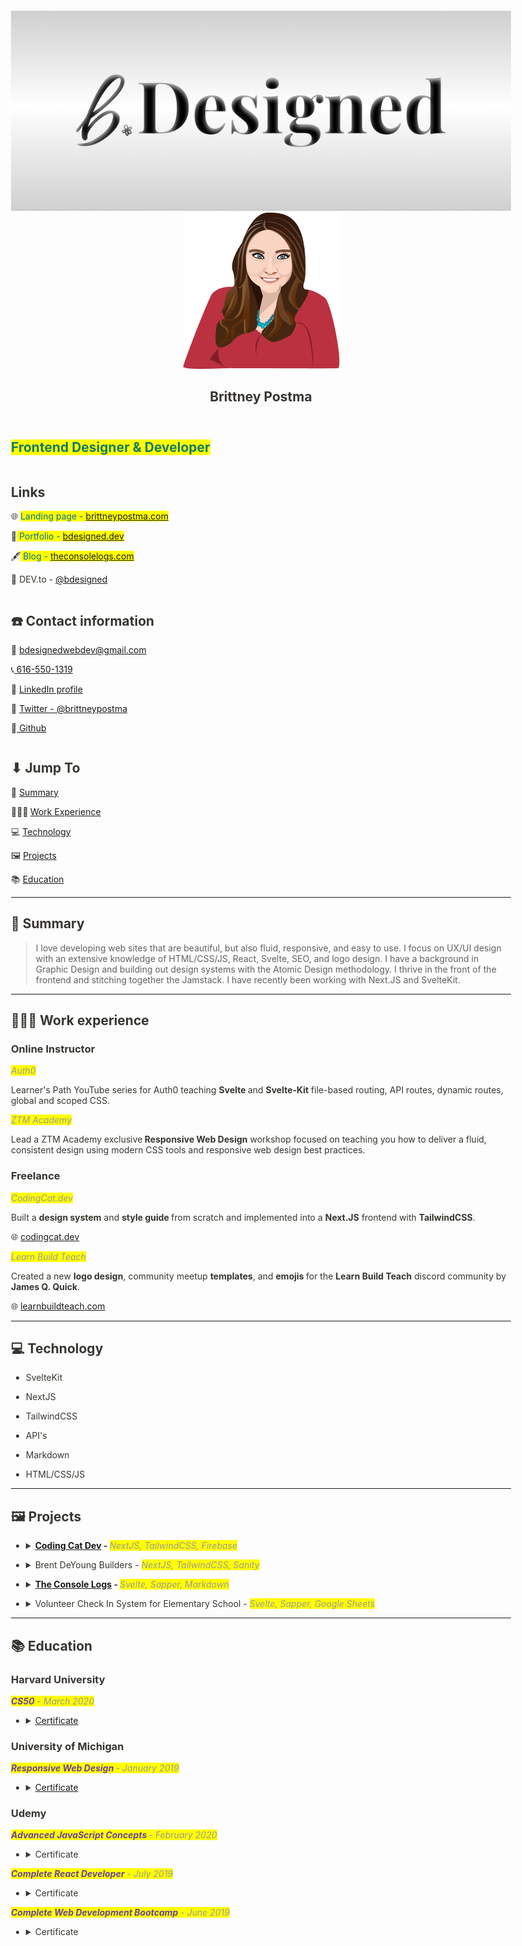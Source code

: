 <head><meta http-equiv="Content-Type" content="text/html; charset=utf-8"/><title>Brittney Postma</title><style>
/* cspell:disable-file */
/* webkit printing magic: print all background colors */
html {
	-webkit-print-color-adjust: exact;
}
* {
	box-sizing: border-box;
	-webkit-print-color-adjust: exact;
}

html,
body {
	margin: 0;
	padding: 0;
}
@media only screen {
	body {
		margin: 2em auto;
		max-width: 900px;
		color: rgb(55, 53, 47);
	}
}

body {
	line-height: 1.5;
	white-space: pre-wrap;
}

a,
a.visited {
	color: inherit;
	text-decoration: underline;
}

.pdf-relative-link-path {
	font-size: 80%;
	color: #444;
}

h1,
h2,
h3 {
	letter-spacing: -0.01em;
	line-height: 1.2;
	font-weight: 600;
	margin-bottom: 0;
}

.page-title {
	font-size: 2.5rem;
	font-weight: 700;
	margin-top: 0;
	margin-bottom: 0.75em;
}

h1 {
	font-size: 1.875rem;
	margin-top: 1.875rem;
}

h2 {
	font-size: 1.5rem;
	margin-top: 1.5rem;
}

h3 {
	font-size: 1.25rem;
	margin-top: 1.25rem;
}

.source {
	border: 1px solid #ddd;
	border-radius: 3px;
	padding: 1.5em;
	word-break: break-all;
}

.callout {
	border-radius: 3px;
	padding: 1rem;
}

figure {
	margin: 1.25em 0;
	page-break-inside: avoid;
}

figcaption {
	opacity: 0.5;
	font-size: 85%;
	margin-top: 0.5em;
}

mark {
	background-color: transparent;
}

.indented {
	padding-left: 1.5em;
}

hr {
	background: transparent;
	display: block;
	width: 100%;
	height: 1px;
	visibility: visible;
	border: none;
	border-bottom: 1px solid rgba(55, 53, 47, 0.09);
}

img {
	max-width: 100%;
}

@media only print {
	img {
		max-height: 100vh;
		object-fit: contain;
	}
}

@page {
	margin: 1in;
}

.collection-content {
	font-size: 0.875rem;
}

.column-list {
	display: flex;
	justify-content: space-between;
}

.column {
	padding: 0 1em;
}

.column:first-child {
	padding-left: 0;
}

.column:last-child {
	padding-right: 0;
}

.table_of_contents-item {
	display: block;
	font-size: 0.875rem;
	line-height: 1.3;
	padding: 0.125rem;
}

.table_of_contents-indent-1 {
	margin-left: 1.5rem;
}

.table_of_contents-indent-2 {
	margin-left: 3rem;
}

.table_of_contents-indent-3 {
	margin-left: 4.5rem;
}

.table_of_contents-link {
	text-decoration: none;
	opacity: 0.7;
	border-bottom: 1px solid rgba(55, 53, 47, 0.18);
}

table,
th,
td {
	border: 1px solid rgba(55, 53, 47, 0.09);
	border-collapse: collapse;
}

table {
	border-left: none;
	border-right: none;
}

th,
td {
	font-weight: normal;
	padding: 0.25em 0.5em;
	line-height: 1.5;
	min-height: 1.5em;
	text-align: left;
}

th {
	color: rgba(55, 53, 47, 0.6);
}

ol,
ul {
	margin: 0;
	margin-block-start: 0.6em;
	margin-block-end: 0.6em;
}

li > ol:first-child,
li > ul:first-child {
	margin-block-start: 0.6em;
}

ul > li {
	list-style: disc;
}

ul.to-do-list {
	text-indent: -1.7em;
}

ul.to-do-list > li {
	list-style: none;
}

.to-do-children-checked {
	text-decoration: line-through;
	opacity: 0.375;
}

ul.toggle > li {
	list-style: none;
}

ul {
	padding-inline-start: 1.7em;
}

ul > li {
	padding-left: 0.1em;
}

ol {
	padding-inline-start: 1.6em;
}

ol > li {
	padding-left: 0.2em;
}

.mono ol {
	padding-inline-start: 2em;
}

.mono ol > li {
	text-indent: -0.4em;
}

.toggle {
	padding-inline-start: 0em;
	list-style-type: none;
}

/* Indent toggle children */
.toggle > li > details {
	padding-left: 1.7em;
}

.toggle > li > details > summary {
	margin-left: -1.1em;
}

.selected-value {
	display: inline-block;
	padding: 0 0.5em;
	background: rgba(206, 205, 202, 0.5);
	border-radius: 3px;
	margin-right: 0.5em;
	margin-top: 0.3em;
	margin-bottom: 0.3em;
	white-space: nowrap;
}

.collection-title {
	display: inline-block;
	margin-right: 1em;
}

time {
	opacity: 0.5;
}

.icon {
	display: inline-block;
	max-width: 1.2em;
	max-height: 1.2em;
	text-decoration: none;
	vertical-align: text-bottom;
	margin-right: 0.5em;
}

img.icon {
	border-radius: 3px;
}

.user-icon {
	width: 1.5em;
	height: 1.5em;
	border-radius: 100%;
	margin-right: 0.5rem;
}

.user-icon-inner {
	font-size: 0.8em;
}

.text-icon {
	border: 1px solid #000;
	text-align: center;
}

.page-cover-image {
	display: block;
	object-fit: cover;
	width: 100%;
	height: 30vh;
}

.page-header-icon {
	font-size: 3rem;
	margin-bottom: 1rem;
}

.page-header-icon-with-cover {
	margin-top: -0.72em;
	margin-left: 0.07em;
}

.page-header-icon img {
	border-radius: 3px;
}

.link-to-page {
	margin: 1em 0;
	padding: 0;
	border: none;
	font-weight: 500;
}

p > .user {
	opacity: 0.5;
}

td > .user,
td > time {
	white-space: nowrap;
}

input[type="checkbox"] {
	transform: scale(1.5);
	margin-right: 0.6em;
	vertical-align: middle;
}

p {
	margin-top: 0.5em;
	margin-bottom: 0.5em;
}

.image {
	border: none;
	margin: 1.5em 0;
	padding: 0;
	border-radius: 0;
	text-align: center;
}

.code,
code {
	background: rgba(135, 131, 120, 0.15);
	border-radius: 3px;
	padding: 0.2em 0.4em;
	border-radius: 3px;
	font-size: 85%;
	tab-size: 2;
}

code {
	color: #eb5757;
}

.code {
	padding: 1.5em 1em;
}

.code-wrap {
	white-space: pre-wrap;
	word-break: break-all;
}

.code > code {
	background: none;
	padding: 0;
	font-size: 100%;
	color: inherit;
}

blockquote {
	font-size: 1.25em;
	margin: 1em 0;
	padding-left: 1em;
	border-left: 3px solid rgb(55, 53, 47);
}

.bookmark {
	text-decoration: none;
	max-height: 8em;
	padding: 0;
	display: flex;
	width: 100%;
	align-items: stretch;
}

.bookmark-title {
	font-size: 0.85em;
	overflow: hidden;
	text-overflow: ellipsis;
	height: 1.75em;
	white-space: nowrap;
}

.bookmark-text {
	display: flex;
	flex-direction: column;
}

.bookmark-info {
	flex: 4 1 180px;
	padding: 12px 14px 14px;
	display: flex;
	flex-direction: column;
	justify-content: space-between;
}

.bookmark-image {
	width: 33%;
	flex: 1 1 180px;
	display: block;
	position: relative;
	object-fit: cover;
	border-radius: 1px;
}

.bookmark-description {
	color: rgba(55, 53, 47, 0.6);
	font-size: 0.75em;
	overflow: hidden;
	max-height: 4.5em;
	word-break: break-word;
}

.bookmark-href {
	font-size: 0.75em;
	margin-top: 0.25em;
}

.sans { font-family: ui-sans-serif, -apple-system, BlinkMacSystemFont, "Segoe UI", Helvetica, "Apple Color Emoji", Arial, sans-serif, "Segoe UI Emoji", "Segoe UI Symbol"; }
.code { font-family: "SFMono-Regular", Menlo, Consolas, "PT Mono", "Liberation Mono", Courier, monospace; }
.serif { font-family: Lyon-Text, Georgia, ui-serif, serif; }
.mono { font-family: iawriter-mono, Nitti, Menlo, Courier, monospace; }
.pdf .sans { font-family: Inter, ui-sans-serif, -apple-system, BlinkMacSystemFont, "Segoe UI", Helvetica, "Apple Color Emoji", Arial, sans-serif, "Segoe UI Emoji", "Segoe UI Symbol", 'Twemoji', 'Noto Color Emoji', 'Noto Sans CJK JP'; }
.pdf:lang(zh-CN) .sans { font-family: Inter, ui-sans-serif, -apple-system, BlinkMacSystemFont, "Segoe UI", Helvetica, "Apple Color Emoji", Arial, sans-serif, "Segoe UI Emoji", "Segoe UI Symbol", 'Twemoji', 'Noto Color Emoji', 'Noto Sans CJK SC'; }
.pdf:lang(zh-TW) .sans { font-family: Inter, ui-sans-serif, -apple-system, BlinkMacSystemFont, "Segoe UI", Helvetica, "Apple Color Emoji", Arial, sans-serif, "Segoe UI Emoji", "Segoe UI Symbol", 'Twemoji', 'Noto Color Emoji', 'Noto Sans CJK TC'; }
.pdf:lang(ko-KR) .sans { font-family: Inter, ui-sans-serif, -apple-system, BlinkMacSystemFont, "Segoe UI", Helvetica, "Apple Color Emoji", Arial, sans-serif, "Segoe UI Emoji", "Segoe UI Symbol", 'Twemoji', 'Noto Color Emoji', 'Noto Sans CJK KR'; }
.pdf .code { font-family: Source Code Pro, "SFMono-Regular", Menlo, Consolas, "PT Mono", "Liberation Mono", Courier, monospace, 'Twemoji', 'Noto Color Emoji', 'Noto Sans Mono CJK JP'; }
.pdf:lang(zh-CN) .code { font-family: Source Code Pro, "SFMono-Regular", Menlo, Consolas, "PT Mono", "Liberation Mono", Courier, monospace, 'Twemoji', 'Noto Color Emoji', 'Noto Sans Mono CJK SC'; }
.pdf:lang(zh-TW) .code { font-family: Source Code Pro, "SFMono-Regular", Menlo, Consolas, "PT Mono", "Liberation Mono", Courier, monospace, 'Twemoji', 'Noto Color Emoji', 'Noto Sans Mono CJK TC'; }
.pdf:lang(ko-KR) .code { font-family: Source Code Pro, "SFMono-Regular", Menlo, Consolas, "PT Mono", "Liberation Mono", Courier, monospace, 'Twemoji', 'Noto Color Emoji', 'Noto Sans Mono CJK KR'; }
.pdf .serif { font-family: PT Serif, Lyon-Text, Georgia, ui-serif, serif, 'Twemoji', 'Noto Color Emoji', 'Noto Serif CJK JP'; }
.pdf:lang(zh-CN) .serif { font-family: PT Serif, Lyon-Text, Georgia, ui-serif, serif, 'Twemoji', 'Noto Color Emoji', 'Noto Serif CJK SC'; }
.pdf:lang(zh-TW) .serif { font-family: PT Serif, Lyon-Text, Georgia, ui-serif, serif, 'Twemoji', 'Noto Color Emoji', 'Noto Serif CJK TC'; }
.pdf:lang(ko-KR) .serif { font-family: PT Serif, Lyon-Text, Georgia, ui-serif, serif, 'Twemoji', 'Noto Color Emoji', 'Noto Serif CJK KR'; }
.pdf .mono { font-family: PT Mono, iawriter-mono, Nitti, Menlo, Courier, monospace, 'Twemoji', 'Noto Color Emoji', 'Noto Sans Mono CJK JP'; }
.pdf:lang(zh-CN) .mono { font-family: PT Mono, iawriter-mono, Nitti, Menlo, Courier, monospace, 'Twemoji', 'Noto Color Emoji', 'Noto Sans Mono CJK SC'; }
.pdf:lang(zh-TW) .mono { font-family: PT Mono, iawriter-mono, Nitti, Menlo, Courier, monospace, 'Twemoji', 'Noto Color Emoji', 'Noto Sans Mono CJK TC'; }
.pdf:lang(ko-KR) .mono { font-family: PT Mono, iawriter-mono, Nitti, Menlo, Courier, monospace, 'Twemoji', 'Noto Color Emoji', 'Noto Sans Mono CJK KR'; }
.highlight-default {
}
.highlight-gray {
	color: rgb(155,154,151);
}
.highlight-brown {
	color: rgb(100,71,58);
}
.highlight-orange {
	color: rgb(217,115,13);
}
.highlight-yellow {
	color: rgb(223,171,1);
}
.highlight-teal {
	color: rgb(15,123,108);
}
.highlight-blue {
	color: rgb(11,110,153);
}
.highlight-purple {
	color: rgb(105,64,165);
}
.highlight-pink {
	color: rgb(173,26,114);
}
.highlight-red {
	color: rgb(224,62,62);
}
.highlight-gray_background {
	background: rgb(235,236,237);
}
.highlight-brown_background {
	background: rgb(233,229,227);
}
.highlight-orange_background {
	background: rgb(250,235,221);
}
.highlight-yellow_background {
	background: rgb(251,243,219);
}
.highlight-teal_background {
	background: rgb(221,237,234);
}
.highlight-blue_background {
	background: rgb(221,235,241);
}
.highlight-purple_background {
	background: rgb(234,228,242);
}
.highlight-pink_background {
	background: rgb(244,223,235);
}
.highlight-red_background {
	background: rgb(251,228,228);
}
.block-color-default {
	color: inherit;
	fill: inherit;
}
.block-color-gray {
	color: rgba(55, 53, 47, 0.6);
	fill: rgba(55, 53, 47, 0.6);
}
.block-color-brown {
	color: rgb(100,71,58);
	fill: rgb(100,71,58);
}
.block-color-orange {
	color: rgb(217,115,13);
	fill: rgb(217,115,13);
}
.block-color-yellow {
	color: rgb(223,171,1);
	fill: rgb(223,171,1);
}
.block-color-teal {
	color: rgb(15,123,108);
	fill: rgb(15,123,108);
}
.block-color-blue {
	color: rgb(11,110,153);
	fill: rgb(11,110,153);
}
.block-color-purple {
	color: rgb(105,64,165);
	fill: rgb(105,64,165);
}
.block-color-pink {
	color: rgb(173,26,114);
	fill: rgb(173,26,114);
}
.block-color-red {
	color: rgb(224,62,62);
	fill: rgb(224,62,62);
}
.block-color-gray_background {
	background: rgb(235,236,237);
}
.block-color-brown_background {
	background: rgb(233,229,227);
}
.block-color-orange_background {
	background: rgb(250,235,221);
}
.block-color-yellow_background {
	background: rgb(251,243,219);
}
.block-color-teal_background {
	background: rgb(221,237,234);
}
.block-color-blue_background {
	background: rgb(221,235,241);
}
.block-color-purple_background {
	background: rgb(234,228,242);
}
.block-color-pink_background {
	background: rgb(244,223,235);
}
.block-color-red_background {
	background: rgb(251,228,228);
}
.select-value-color-default { background-color: rgba(206,205,202,0.5); }
.select-value-color-gray { background-color: rgba(155,154,151, 0.4); }
.select-value-color-brown { background-color: rgba(140,46,0,0.2); }
.select-value-color-orange { background-color: rgba(245,93,0,0.2); }
.select-value-color-yellow { background-color: rgba(233,168,0,0.2); }
.select-value-color-green { background-color: rgba(0,135,107,0.2); }
.select-value-color-blue { background-color: rgba(0,120,223,0.2); }
.select-value-color-purple { background-color: rgba(103,36,222,0.2); }
.select-value-color-pink { background-color: rgba(221,0,129,0.2); }
.select-value-color-red { background-color: rgba(255,0,26,0.2); }

.checkbox {
	display: inline-flex;
	vertical-align: text-bottom;
	width: 16;
	height: 16;
	background-size: 16px;
	margin-left: 2px;
	margin-right: 5px;
}

.checkbox-on {
	background-image: url("data:image/svg+xml;charset=UTF-8,%3Csvg%20width%3D%2216%22%20height%3D%2216%22%20viewBox%3D%220%200%2016%2016%22%20fill%3D%22none%22%20xmlns%3D%22http%3A%2F%2Fwww.w3.org%2F2000%2Fsvg%22%3E%0A%3Crect%20width%3D%2216%22%20height%3D%2216%22%20fill%3D%22%2358A9D7%22%2F%3E%0A%3Cpath%20d%3D%22M6.71429%2012.2852L14%204.9995L12.7143%203.71436L6.71429%209.71378L3.28571%206.2831L2%207.57092L6.71429%2012.2852Z%22%20fill%3D%22white%22%2F%3E%0A%3C%2Fsvg%3E");
}

.checkbox-off {
	background-image: url("data:image/svg+xml;charset=UTF-8,%3Csvg%20width%3D%2216%22%20height%3D%2216%22%20viewBox%3D%220%200%2016%2016%22%20fill%3D%22none%22%20xmlns%3D%22http%3A%2F%2Fwww.w3.org%2F2000%2Fsvg%22%3E%0A%3Crect%20x%3D%220.75%22%20y%3D%220.75%22%20width%3D%2214.5%22%20height%3D%2214.5%22%20fill%3D%22white%22%20stroke%3D%22%2336352F%22%20stroke-width%3D%221.5%22%2F%3E%0A%3C%2Fsvg%3E");
}
	
</style></head><article id="9cccef48-7437-484d-8abb-bbf322018bcc" class="page sans"><header><img class="page-cover-image" src="images/notion.jpg" style="object-position:center 50%"/><div class="page-header-icon page-header-icon-with-cover"><img class="icon" src="images/logs.png"/></div><h1 class="page-title">Brittney Postma</h1></header><div class="page-body"><h2 id="6e04c759-445e-4583-a54e-168e1f325f18" class=""><mark class="highlight-teal"><strong>Frontend Designer &amp; Developer</strong></mark></h2><div id="c48bde86-63bf-41a2-8833-3fc48534a65e" class="column-list"><div id="9e026c6d-ca0e-4e4d-ab25-32e7db855aa4" style="width:50%" class="column"><h2 id="69ceb90f-191d-48f8-8a09-8e3a4bd9c393" class="">Links</h2><p id="c70753e1-2e12-484a-beec-1f4f7940fad9" class="">🌐 <mark class="highlight-blue">Landing page - </mark><mark class="highlight-blue"><a href="https://brittneypostma.com">brittneypostma.com</a></mark></p><p id="eafef821-d048-4afe-8d15-d07760a612cc" class="">🌊<mark class="highlight-blue"> Portfolio - </mark><mark class="highlight-blue"><a href="https://bdesigned.dev">bdesigned.dev</a></mark></p><p id="e40e7dbc-8a9b-4c4a-835d-4395f87d9108" class="">🖋<mark class="highlight-blue"> Blog - </mark><mark class="highlight-blue"><a href="https://theconsolelogs.com">theconsolelogs.com</a></mark></p><p id="2f72c154-bde6-41a8-978e-629c9c2e05e5" class="">📝 DEV.to - <a href="https://dev.to/bdesigned">@bdesigned</a></p></div><div id="c576cdbc-89b4-47a9-baa5-a5098210e28b" style="width:50%" class="column"><h2 id="a2b874e2-eaea-4ee1-b74b-f3d80a97948b" class="">☎️ Contact information</h2><p id="117ace1d-3c6d-4668-995f-0264f149d52d" class="">📧 <a href="mailto:bdesignedwebdev@gmail.com">bdesignedwebdev@gmail.com</a></p><p id="32916deb-1915-4379-912e-72a51a2981e3" class="">📞<a href="tel:616-550-1319"> 616-550-1319</a></p><p id="94c6ca66-6a5a-4327-bed3-3cc48e65e1cd" class="">🔗 <a href="https://www.linkedin.com/in/brittney-postma-868928178/">LinkedIn profile</a></p><p id="42c3ccf5-f0e3-4195-82e4-caadb63d2b3c" class="">🐤 <a href="https://twitter.com/brittneypostma">Twitter - @brittneypostma</a><br/></p><p>🌿<a href="https://github.com/brittneypostma"> Github</a></div></div><p id="c4919bb3-95c8-4343-9d4c-51abff0b97f1" class=""></p>
</p><h2 id="8947d366-4e32-44d6-af3c-fb0ee1462746" class="">⬇ Jump To</h2><p id="beca0f6f-56e2-487f-a135-9dbb6a58138d" class="">📃 <a href="#summary">Summary</a></p><p id="7a3b835c-fdab-4618-99b6-1865f4c6e501" class=""><strong>👩🏻‍💻 </strong><a href="#work-experience">Work Experience</a></p><p id="70121b52-e957-4dbf-b094-033857d644cd" class="">💻 <a href="#technology">Technology</a></p><p id="2e9c45d6-c507-4209-875a-b5ef46c783d5" class="">🖼 <a href="#projects">Projects</a></p><p id="2a8ef72f-784b-4677-b41c-70ed44482f0f" class="">📚 <a href="#education">Education</a></p><p id="f6135cf3-8d0c-45b2-b712-f796ea0a242d" class="">
</p><hr id="669a90f4-1ec8-48c2-8ade-db2cf0efdf1f"/><h2 id="summary" class="">📃 Summary</h2><blockquote id="5d7b1e3d-c70c-48f6-b6a8-68d050363d5b" class="">I love developing web sites that are beautiful, but also fluid, responsive, and easy to use. I focus on UX/UI design with an extensive knowledge of HTML/CSS/JS, React, Svelte, SEO, and logo design. I have a background in Graphic Design and building out design systems with the Atomic Design methodology. I thrive in the front of the frontend and stitching together the Jamstack. I have recently been working with Next.JS and SvelteKit.</blockquote><p id="63a7e6ed-aea6-44cd-8f6e-52ff057fac52" class="">
</p><hr id="c22bf0cc-b2fe-4d99-85b2-33b756e9cb14"/><h2 id="work-experience" class="">👩🏻‍💻 Work experience</h2><h3 id="bdc4c45e-738e-49d3-9aba-86757ad4b51b" class="">Online Instructor</h3><p id="8f167be6-c7ee-4c7a-b53e-f08fd92a00c6" class=""><mark class="highlight-gray"><em>Auth0</em></mark></p><p id="bbe3d807-5d37-479a-86d2-b4b77b5bab64" class="">Learner&#x27;s Path YouTube series for Auth0 teaching <strong>Svelte </strong>and <strong>Svelte-Kit</strong> file-based routing, API routes, dynamic routes, global and scoped CSS.</p><p id="402e3502-0c7d-4013-a45e-e44068cbc95f" class="">
</p><p id="c14a1411-5515-4083-9cf5-331f03cf205b" class=""><mark class="highlight-gray"><em>ZTM Academy</em></mark></p><p id="c9fd0c90-2359-4a26-b21f-b2a1655336c3" class="">Lead a ZTM Academy exclusive<strong> Responsive Web Design</strong> workshop focused on teaching you how to deliver a fluid, consistent design using modern CSS tools and responsive web design best practices. </p><p id="bc5f7d63-717e-48fc-a704-b97a3c83a3df" class="">
</p><h3 id="15880947-8e64-40fb-9304-59f9a8725462" class="">Freelance</h3><p id="5f4a73be-c4ba-405a-aae8-06844b068995" class=""><mark class="highlight-gray"><em>CodingCat.dev</em></mark></p><p id="eecc7fc2-2495-4b62-abb5-4e615a1ab5d7" class="">Built a <strong>design system</strong> and <strong>style guide </strong>from scratch and implemented into a <strong>Next.JS</strong> frontend with <strong>TailwindCSS</strong>.</p><p id="4a44b2c7-2559-469e-9085-75e62ec30f82" class="">🌐 <a href="https://codingcat.dev">codingcat.dev</a></p><p id="540cb45d-dd5e-4b0b-bd91-e7abfee0b3f7" class="">
</p><p id="2080392d-b2f9-428b-b024-85ace516c91b" class=""><em><mark class="highlight-gray">Learn Build Teach</mark></em></p><p id="e889d11e-f375-4051-b1c9-9b6b4b1ff3b5" class="">Created a new <strong>logo design</strong>, community meetup <strong>templates</strong>, and <strong>emojis </strong>for the <strong>Learn Build Teach</strong> discord community by <strong>James Q. Quick</strong>.</p><p id="414bc21c-abc1-4c9b-91c6-6f20d30ed56b" class="">🌐 <a href="https://learnbuildteach.com">learnbuildteach.com</a></p><p id="fd3f5bd9-ed4f-4177-8c84-4199cf0c6354" class="">
</p><hr id="a423f18b-b82c-4548-b563-dd7c69374513"/><h2 id="technology" class="">💻 Technology</h2><p id="440468d9-17b3-4583-96bf-ef6a96166ba0" class="">
</p><ul id="d8de6daa-c28f-4b73-8e47-87e2a6346fc2" class="bulleted-list"><li>SvelteKit</li></ul><ul id="b930a33f-f11d-4921-98de-161ff1e39f9b" class="bulleted-list"><li>NextJS</li></ul><ul id="7765a5fd-4804-4bdd-a1ba-16d238c87993" class="bulleted-list"><li>TailwindCSS</li></ul><ul id="211f743f-e9a0-4696-9cbe-20763523e9a9" class="bulleted-list"><li>API&#x27;s</li></ul><ul id="44ff240d-62cc-46df-bb4c-6d4318242592" class="bulleted-list"><li>Markdown</li></ul><ul id="236c37a7-7b98-48d4-bbb5-1c2c7708dc6e" class="bulleted-list"><li>HTML/CSS/JS</li></ul><p id="4968b3c0-aea2-443f-848d-09d060c5e211" class="">
</p><hr id="8f302232-f8ce-4a16-b102-f4b6d75aae66"/><h2 id="projects" class="">🖼 Projects</h2><p id="6504bd34-89b0-4179-8059-82055d4d54a8" class="">
</p><ul id="7b7ef5e9-28cc-4c15-9b5a-0305c14df48a" class="toggle"><li><details><summary><a href="https://codingcat.dev"><strong>Coding Cat Dev</strong></a><strong> - </strong><mark class="highlight-gray"><em>NextJS, TailwindCSS, Firebase</em></mark></summary><p id="ba543ad2-830d-4a7e-8bc5-fc4c49123d1c" class="">Built a <strong>design system</strong> and <strong>style guide </strong>from scratch and implemented into a <strong>Next.JS</strong> frontend with <strong>TailwindCSS</strong>.</p><h3 id="42dd10ed-4918-428f-a766-cdeb713e14a4" class="">🥇Accomplishments</h3><p id="ff4bf9e0-1e2c-4c4c-9176-c2952b9e6542" class="">     ✏ Created a design system and style guide in Figma.</p><p id="e52d8753-7f93-40e3-8080-6edeaa0c1333" class="">     ✏ Used TailwindCSS to use design system in frontend.</p><p id="fa90eef9-2cda-4fd1-a870-4e1f74f3c9f0" class="">     ✏ Used React with NextJS to integrate API&#x27;s like Cloudinary and Firebase.</p><p id="f5428106-fa4f-46ad-a1d7-790cf8666eab" class="">
</p><ul id="e2157f03-95df-4d3c-b798-d2865fa43278" class="toggle"><li><details><summary><strong>Screenshot</strong></summary><figure id="ac2c9756-0a30-497d-84b0-e0364c803191" class="image"><a href="images/Untitled.png"><img style="width:1980px" src="images/Untitled.png"/></a></figure></details></li></ul><ul id="3a41b574-9c62-47bc-bde7-cc6524357747" class="toggle"><li><details><summary><strong>Embed</strong></summary><figure id="cd1b6dc0-7563-4fd4-bdf4-ada2e861982d"><div class="source"><a href="https://codingcat.dev">https://codingcat.dev</a></div></figure></details></li></ul></details></li></ul><ul id="876918fa-08a4-4485-b218-beae296112ff" class="toggle"><li><details><summary>Brent DeYoung Builders - <mark class="highlight-gray"><em>NextJS, TailwindCSS, Sanity</em></mark></summary><p id="d8d9bac3-f58e-45ac-9986-3c093b4d713a" class="">Created a new design from scratch and implemented the frontend into a Next.JS, TailwindCSS, and Sanity stack.</p><h3 id="7e6c890a-4167-4f24-ad81-a6c391c628a5" class="">🥇Accomplishments</h3><p id="3e31e6e8-c1f5-4bec-bea0-6dc68e265c4e" class="">     ✏ Created a design in Figma.</p><p id="7bcd7719-7166-466e-a6ed-9bbcd1d8be53" class="">     ✏ Used TailwindCSS to use design system in frontend.</p><p id="384b3dc0-9801-41f1-acf5-f4b7d5c7633d" class="">     ✏ Used React with NextJS to integrate with SanityCMS.</p><p id="0b0b2775-27f3-4aee-b7f5-f08a1e560d1b" class="">
</p><ul id="55c29d7e-1762-4aea-89b3-a0d508353cbb" class="toggle"><li><details><summary><strong>Screenshot</strong></summary><figure id="925a1dfa-6d57-44c3-b32a-187fa15d5972" class="image"><a href="images/Untitled%201.png"><img style="width:1978px" src="images/Untitled%201.png"/></a></figure></details></li></ul><ul id="ba423cdb-4665-47f4-9a87-d042730ab4c0" class="toggle"><li><details><summary><strong>Embed</strong></summary><figure id="7e5b5707-61f8-4bf1-9ad3-442a8b65c5ba"><div class="source"><a href="https://main.brentdeyoungbuilders.com/">https://main.brentdeyoungbuilders.com/</a></div></figure></details></li></ul></details></li></ul><ul id="e12c705e-1682-45c8-ad6a-c9dae71a23b0" class="toggle"><li><details><summary><a href="https://theconsolelogs.com"><strong>The Console Logs</strong></a><strong> - </strong><mark class="highlight-gray"><em>Svelte, Sapper, Markdown</em></mark></summary><p id="d626e87b-096c-4b66-a995-34b0cdd0aa23" class="">In this project, I built a blog site using Svelte and Sapper to keep all of my notes as I was learning development. I am in the process of converting this site to SvelteKit.</p><h3 id="eb1fc1c8-9a6e-4666-b9c4-407b971cfbfe" class="">🥇Accomplishments</h3><p id="7ac6908b-bb91-4bb4-b3b3-110c3c368b37" class="">     ✏ Added PrismaJS to colorize code blocks.</p><p id="faa6f4f2-8b79-435d-9fb3-cfed09a16da1" class="">     ✏ Used remark to pull in Markdown pages and parse them to Sapper.</p><p id="24179e07-ef7a-4b01-97f6-07f3be392542" class="">     ✏ Notes on over 10 different tech languages in Markdown.</p><p id="eb9c9c88-e6d5-48ed-a04a-febd67237077" class="">
</p><ul id="fd47fad8-02b2-4754-a91c-8780a6a561ce" class="toggle"><li><details><summary><strong>Screenshot</strong></summary><figure id="48217ed8-3f7e-44a1-958f-9254d2471ebd" class="image"><a href="images/Untitled%202.png"><img style="width:1964px" src="images/Untitled%202.png"/></a></figure></details></li></ul><ul id="b550b141-e3b9-4e59-8806-f3885c6fbdcb" class="toggle"><li><details><summary><strong>Embed</strong></summary><figure id="16651550-3b2c-4c62-b37e-cd81a5165bd6"><div class="source"><a href="https://theconsolelogs.com">https://theconsolelogs.com</a></div></figure></details></li></ul></details></li></ul><ul id="63034999-affd-4d49-90fe-79721c27c7f2" class="toggle"><li><details><summary>Volunteer Check In System for Elementary School - <mark class="highlight-gray"><em>Svelte, Sapper, Google Sheets</em></mark></summary><p id="93ec4ad7-871c-4d73-b954-562ee6a5e41f" class="">In this project, I used Svelte and Sapper to build a check-in system for volunteers at my children&#x27;s elementary school. This app allows volunteers to check in and out when they are at the school and posts the data to a Google Sheet spreadsheet for tracking.</p><h3 id="6c38668e-b836-4565-9bbf-eaf060365bbc" class="">🥇Accomplishments</h3><p id="4009f0b6-0a0c-4fbd-84d0-d6817d0a9f62" class="">     ✏ Built a search box pulling in data from a json file.</p><p id="c4911bc4-af53-494e-8dbe-4cefbed24440" class="">     ✏ Connected to Google Sheets for easy tracking of volunteer hours.</p><p id="47e9fc2e-90db-46e7-9ca3-0ac4938874cd" class="">     ✏ Dealt with time tracking and dates with Svelte and JavaScript.</p><p id="6942220a-648b-4bbf-83bc-5f4ba20f168f" class="">
</p><p id="cbcdbd87-b148-4397-b2f5-43d92d43bf37" class="">Due to the sensitive nature of the information, I cannot display this site.</p></details></li></ul><p id="0a7923af-e768-452b-b8d7-6d7403fb4827" class="">
</p><hr id="59fca08b-3216-45b4-b9f6-71fca4db9c25"/><h2 id="education" class="">📚 Education </h2><h3 id="f0e554e9-f198-46b2-9114-9bbf65399d3f" class="">Harvard University</h3><p id="348e8bf1-f822-40db-9277-dca6ea0a4ef4" class=""><mark class="highlight-purple"><strong><em>CS50</em></strong></mark><mark class="highlight-gray"><em> - March 2020</em></mark></p><ul id="6fe1651d-d9a2-49cd-804b-b47ce74b0496" class="toggle"><li><details><summary><a href="https://certificates.cs50.io/1ebc5e06-e622-4318-8546-2610091ba583.pdf?size=letter">Certificate</a></summary><figure id="ea9d9a51-d6a4-4cf3-b25e-2505612cd9c9" class="image"><a href="images/Untitled%203.png"><img style="width:1238px" src="images/Untitled%203.png"/></a></figure></details></li></ul><p id="f42eaa8e-244f-40eb-85fe-bd2278252fb5" class="">
</p><h3 id="873ea1e4-e55f-4d07-b34d-1d5a63306047" class="">University of Michigan</h3><p id="9b68b4ca-f48a-4e09-8a5c-431d1fa5c30b" class=""><mark class="highlight-purple"><strong><em>Responsive Web Design </em></strong></mark><mark class="highlight-gray"><em>- January 2019</em></mark></p><ul id="d8f1a0f0-a23b-463b-994e-9c97230b19db" class="toggle"><li><details><summary><a href="https://www.coursera.org/account/accomplishments/verify/VQ4CFQXT9962">Certificate</a></summary><figure id="f7ac0b4a-656d-4b9f-beb9-65213c990d5a"><a href="https://www.coursera.org/account/accomplishments/verify/VQ4CFQXT9962" class="bookmark source"><div class="bookmark-info"><div class="bookmark-text"><div class="bookmark-title">Completion Certificate for Advanced Styling with Responsive Design</div><div class="bookmark-description">This certificate verifies my successful completion of University of Michigan&#x27;s &quot;Advanced Styling with Responsive Design&quot; on Coursera</div></div><div class="bookmark-href"><img src="https://d3njjcbhbojbot.cloudfront.net/web/images/favicons/favicon-v2-32x32.png" class="icon bookmark-icon"/>https://www.coursera.org/account/accomplishments/verify/VQ4CFQXT9962</div></div><img src="https://s3.amazonaws.com/coursera_assets/meta_images/generated/CERTIFICATE_LANDING_PAGE/CERTIFICATE_LANDING_PAGE~VQ4CFQXT9962/CERTIFICATE_LANDING_PAGE~VQ4CFQXT9962.jpeg" class="bookmark-image"/></a></figure></details></li></ul><p id="44b2fd0a-69b2-4997-9ddc-6999972f73e1" class="">
</p><h3 id="156c98a8-f843-4ad2-8c2b-3cc0b7959e3b" class="">Udemy</h3><p id="04dbeff1-30dc-4b5c-9ac1-01207c2ecabf" class=""><mark class="highlight-purple"><strong><em>Advanced JavaScript Concepts</em></strong></mark><strong><mark class="highlight-gray"><em> </em></mark></strong><mark class="highlight-gray"><em>- February 2020</em></mark></p><ul id="9045d663-182f-477b-b4d1-a5ed78a19b7c" class="toggle"><li><details><summary>Certificate</summary><figure id="a8c1d753-967a-4e35-9d66-7f03aae71730"><a href="https://www.udemy.com/certificate/UC-297ef291-075b-42cc-9ae4-62267acbd58c/" class="bookmark source"><div class="bookmark-info"><div class="bookmark-text"><div class="bookmark-title">Udemy Course Completion Certificate</div><div class="bookmark-description">My course completion certificate for &quot;JavaScript: The Advanced Concepts (2021)&quot;</div></div><div class="bookmark-href"><img src="https://www.udemy.com/staticx/udemy/images/v7/favicon-16x16.png" class="icon bookmark-icon"/>https://www.udemy.com/certificate/UC-297ef291-075b-42cc-9ae4-62267acbd58c/</div></div><img src="https://udemy-certificate.s3.amazonaws.com/image/UC-297ef291-075b-42cc-9ae4-62267acbd58c.jpg" class="bookmark-image"/></a></figure></details></li></ul><p id="ba71cff3-709a-42c2-b7c6-d7cc0023cfb0" class=""><mark class="highlight-purple"><strong><em>Complete React Developer</em></strong></mark><mark class="highlight-gray"><em> - July 2019</em></mark></p><ul id="bf4e42c1-ec57-46e9-afee-9179fd543a39" class="toggle"><li><details><summary>Certificate</summary><figure id="16805598-e448-4c27-b528-b5c181fb283f"><a href="https://www.udemy.com/certificate/UC-CYI6Z72I/" class="bookmark source"><div class="bookmark-info"><div class="bookmark-text"><div class="bookmark-title">Udemy Course Completion Certificate</div><div class="bookmark-description">My course completion certificate for &quot;Complete React Developer in 2021 (w/ Redux, Hooks, GraphQL)&quot;</div></div><div class="bookmark-href"><img src="https://www.udemy.com/staticx/udemy/images/v7/favicon-16x16.png" class="icon bookmark-icon"/>https://www.udemy.com/certificate/UC-CYI6Z72I/</div></div><img src="https://udemy-certificate.s3.amazonaws.com/image/UC-CYI6Z72I.jpg" class="bookmark-image"/></a></figure></details></li></ul><p id="96eba21b-4189-4b02-b30f-a3153edb09de" class=""><mark class="highlight-purple"><strong><em>Complete Web Development Bootcamp</em></strong></mark><mark class="highlight-gray"><em> - June 2019</em></mark></p><ul id="eb91f790-3aff-44cd-8e6c-f3d8d7d5cc93" class="toggle"><li><details><summary>Certificate</summary><figure id="b4c94f9f-b2a1-4bfb-ac53-64b6dacd4a3f"><a href="https://www.udemy.com/certificate/UC-OBAORP3A/" class="bookmark source"><div class="bookmark-info"><div class="bookmark-text"><div class="bookmark-title">Udemy Course Completion Certificate</div><div class="bookmark-description">My course completion certificate for &quot;The Complete 2021 Web Development Bootcamp&quot;</div></div><div class="bookmark-href"><img src="https://www.udemy.com/staticx/udemy/images/v7/favicon-16x16.png" class="icon bookmark-icon"/>https://www.udemy.com/certificate/UC-OBAORP3A/</div></div><img src="https://udemy-certificate.s3.amazonaws.com/image/UC-OBAORP3A.jpg" class="bookmark-image"/></a></figure></details></li></ul><p id="6845689f-7913-46ab-a0f2-f93cec231143" class="">
</p></div></article>